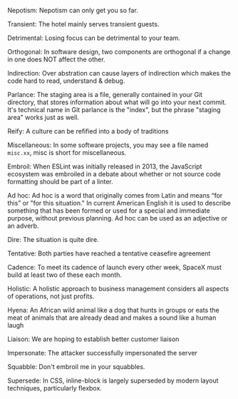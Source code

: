 Nepotism: Nepotism can only get you so far.

Transient: The hotel mainly serves transient guests.

Detrimental: Losing focus can be detrimental to your team.

Orthogonal: In software design, two components are orthogonal if a change in one does NOT affect the other.

Indirection: Over abstration can cause layers of indirection which makes the code hard to read, understand & debug.

Parlance: The staging area is a file, generally contained in your Git directory, that stores information about what will go into your next commit. It's technical name in Git parlance is the "index", but the phrase "staging area" works just as well.

Reify: A culture can be refified into a body of traditions

Miscellaneous: In some software projects, you may see a file named `misc.xx`, misc is short for miscellaneous.

Embroil: When ESLint was initially released in 2013, the JavaScript ecosystem was embroiled in a debate about whether or not source code formatting should be part of a linter.

Ad hoc: Ad hoc is a word that originally comes from Latin and means “for this” or "for this situation." In current American English it is used to describe something that has been formed or used for a special and immediate purpose, without previous planning. Ad hoc can be used as an adjective or an adverb.

Dire: The situation is quite dire.

Tentative: Both parties have reached a tentative ceasefire agreement

Cadence: To meet its cadence of launch every other week, SpaceX must build at least two of these each month.

Holistic: A holistic approach to business management considers all aspects of operations, not just profits.

Hyena: An African wild animal like a dog that hunts in groups or eats the meat of animals that are already dead and makes a sound like a human laugh

Liaison: We are hoping to establish better customer liaison

Impersonate: The attacker successfully impersonated the server

Squabble: Don't embroil me in your squabbles.

Supersede: In CSS, inline-block is largely superseded by modern layout techniques, particularly flexbox.
